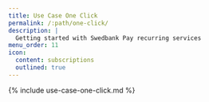 ```yaml
---
title: Use Case One Click
permalink: /:path/one-click/
description: |
  Getting started with Swedbank Pay recurring services
menu_order: 11
icon:
  content: subscriptions
  outlined: true
---
```


{% include use-case-one-click.md %}
